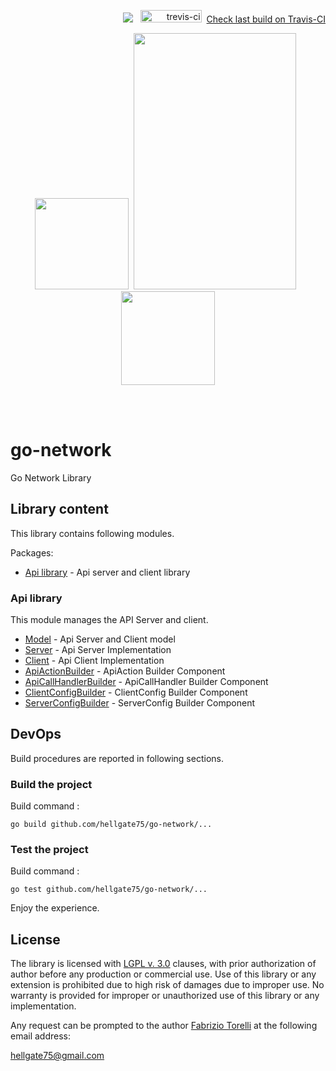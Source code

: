 <p align="right">
 <img src="https://github.com/hellgate75/go-network/workflows/Go/badge.svg?branch=master"></img>
&nbsp;&nbsp;<img src="https://api.travis-ci.com/hellgate75/go-network.svg?branch=master" alt="trevis-ci" width="98" height="20" />&nbsp;&nbsp;<a href="https://travis-ci.com/hellgate75/go-network">Check last build on Travis-CI</a>
 </p>

<p align="center">
<image width="150" height="146" src="images/network.png"></image>&nbsp;
<image width="260" height="410" src="images/golang-logo.png">
&nbsp;<image width="150" height="150" src="images/library.png"></image>
</p><br/>
<br/>

# go-network
Go Network Library

## Library content

This library contains following modules.

Packages:
* [Api library](/api) - Api server and client library


### Api library

This module manages the API Server and client.

* [Model](/model/api.go) - Api Server and Client model
* [Server](/api/server.go) - Api Server Implementation
* [Client](/api/client.go) - Api Client Implementation
* [ApiActionBuilder](/api/builders/apiactionbuilder.go) - ApiAction Builder Component
* [ApiCallHandlerBuilder](/api/builders/apicallhandlerbuilder.go) - ApiCallHandler Builder Component
* [ClientConfigBuilder](/api/builders/clientconfigbuilder.go) - ClientConfig Builder Component
* [ServerConfigBuilder](/api/builders/serverconfigbuilder.go) - ServerConfig Builder Component


## DevOps

Build procedures are reported in following sections.



### Build the project

Build command :

```
go build github.com/hellgate75/go-network/...
```



### Test the project

Build command :

```
go test github.com/hellgate75/go-network/...
```


Enjoy the experience.


## License

The library is licensed with [LGPL v. 3.0](/LICENSE) clauses, with prior authorization of author before any production or commercial use. Use of this library or any extension is prohibited due to high risk of damages due to improper use. No warranty is provided for improper or unauthorized use of this library or any implementation.

Any request can be prompted to the author [Fabrizio Torelli](https://www.linkedin.com/in/fabriziotorelli) at the following email address:

[hellgate75@gmail.com](mailto:hellgate75@gmail.com)
 


